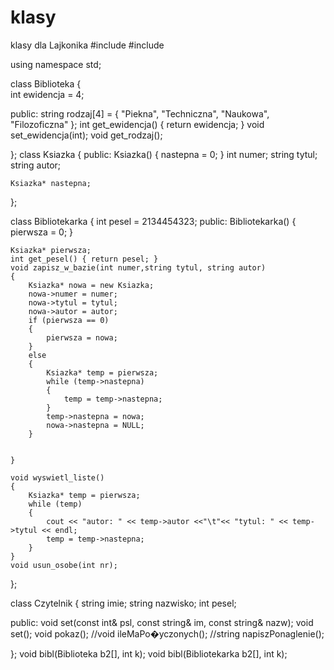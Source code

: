# klasy
klasy dla Lajkonika
#include <iostream>
#include <string>


using namespace std;


class Biblioteka
{	
int ewidencja = 4;

public:
	string rodzaj[4] = { "Piekna", "Techniczna",
							 "Naukowa", "Filozoficzna" };
	int get_ewidencja() { return ewidencja; }
	void set_ewidencja(int);
	void get_rodzaj();

	
	
	
};
class Ksiazka
{
public:	
	Ksiazka()
	{
		nastepna = 0;
	}
	int numer;
	string tytul;
	string autor;
 
	Ksiazka* nastepna;
	

};

class Bibliotekarka 
{
	int pesel = 2134454323;
public:
	Bibliotekarka()
	{
		pierwsza = 0;
	}
	

	Ksiazka* pierwsza;
	int get_pesel() { return pesel; }
	void zapisz_w_bazie(int numer,string tytul, string autor)
	{
		Ksiazka* nowa = new Ksiazka;
		nowa->numer = numer;
		nowa->tytul = tytul;
		nowa->autor = autor;
		if (pierwsza == 0)
		{
			pierwsza = nowa;
		}
		else
		{
			Ksiazka* temp = pierwsza;
			while (temp->nastepna)
			{
				temp = temp->nastepna;
			}
			temp->nastepna = nowa;
			nowa->nastepna = NULL;
		}


	}
	
	void wyswietl_liste()
	{
		Ksiazka* temp = pierwsza;
		while (temp)
		{
			cout << "autor: " << temp->autor <<"\t"<< "tytul: " << temp->tytul << endl;
			temp = temp->nastepna;
		}
	}
	void usun_osobe(int nr);

};


class Czytelnik
{
	string imie;
	string nazwisko;
	int pesel;
	
public:
	void set(const int& psl, const string& im, const string& nazw);
	void set();
	void pokaz();
	//void ileMaPo�yczonych();
	//string napiszPonaglenie();

};
void bibl(Biblioteka b2[], int k);
void bibl(Bibliotekarka b2[], int k);
